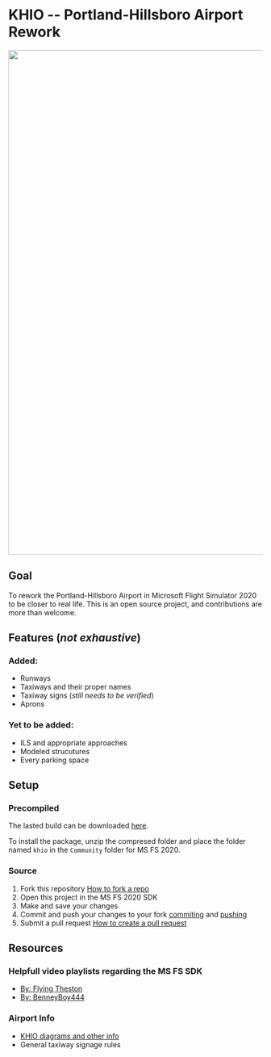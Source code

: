 # KHIO -- Portland-Hillsboro Airport Rework
<img src="https://i.imgur.com/sO3C0V3.jpg"  width="1000"/>

## Goal
To rework the Portland-Hillsboro Airport in Microsoft Flight Simulator 2020 to be closer to real life. 
This is an open source project, and contributions are more than welcome.

## Features (<i>not exhaustive</i>)

### Added:
<ul>
  <li>Runways</li>
  <li>Taxiways and their proper names</li>
  <li>Taxiway signs (<i>still needs to be verified</i>)</li>
  <li>Aprons</li>
</ul>

### Yet to be added:
<ul>
  <li>ILS and appropriate approaches</li>
  <li>Modeled strucutures</li>
  <li>Every parking space</li>
</ul>


## Setup

### Precompiled
The lasted build can be downloaded <a href="https://github.com/HailStorm32/KHIO/releases">here</a>.

To install the package, unzip the compresed folder and place the folder named `khio` in the `Community` folder for MS FS 2020.

### Source
<ol>
  <li>Fork this repository <a href="https://docs.github.com/en/free-pro-team@latest/github/getting-started-with-github/fork-a-repo">How to fork a repo</a></li>
  <li>Open this project in the MS FS 2020 SDK</li>
  <li>Make and save your changes</li>
  <li>Commit and push your changes to your fork <a href="https://docs.github.com/en/free-pro-team@latest/desktop/contributing-and-collaborating-using-github-desktop/committing-  and-reviewing-changes-to-your-project">commiting</a> and <a href="https://docs.github.com/en/free-pro-team@latest/desktop/contributing-and-collaborating-using-github-desktop/pushing-changes-to-github">pushing</a></li>
  <li>Submit a pull request <a href="https://docs.github.com/en/free-pro-team@latest/desktop/contributing-and-collaborating-using-github-desktop/creating-an-issue-or-pull-request">How to create a pull request</a></li>
</ol>

## Resources
### Helpfull video playlists regarding the MS FS SDK
<ul>
  <li><a href="https://www.youtube.com/watch?v=3K0XhAf0WYw&list=PL_Up4sAmkCfXIOqIRzS9OpQEJRyW-rnoq">By: Flying Theston</a></li>
  <li><a href="https://www.youtube.com/watch?v=WJONORUr44Y&list=PLiEKiz8ROD3BdJTzWJvYZb96Qv8eg1R6L">By: BenneyBoy444</a></li>
</ul>

### Airport Info
<ul>
  <li><a href="https://skyvector.com/airport/HIO/Portland-Hillsboro-Airport">KHIO diagrams and other info</a></li>
  <li><a hreg="https://www.icao.int/NACC/Documents/Meetings/2016/ACI/D2-03MarkingsSigns.pdf">General taxiway signage rules</a></li>
</ul>
